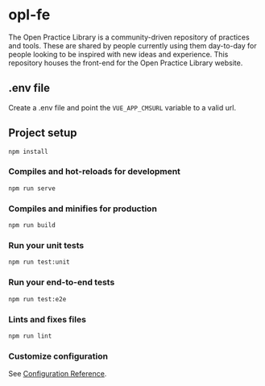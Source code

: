# opl-fe
The Open Practice Library is a community-driven repository of practices and tools. These are shared by people currently using them day-to-day for people looking to be inspired with new ideas and experience. This repository houses the front-end for the Open Practice Library website.

## .env file
Create a .env file and point the ```VUE_APP_CMSURL``` variable to a valid url.

## Project setup
```
npm install
```

### Compiles and hot-reloads for development
```
npm run serve
```

### Compiles and minifies for production
```
npm run build
```

### Run your unit tests
```
npm run test:unit
```

### Run your end-to-end tests
```
npm run test:e2e
```

### Lints and fixes files
```
npm run lint
```

### Customize configuration
See [Configuration Reference](https://cli.vuejs.org/config/).
